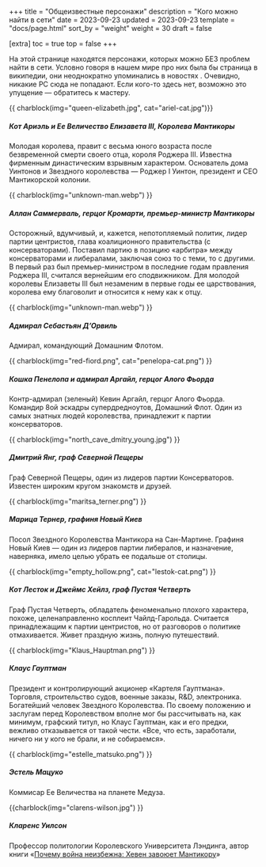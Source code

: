 +++
title = "Общеизвестные персонажи"
description = "Кого можно найти в сети"
date = 2023-09-23
updated = 2023-09-23
template = "docs/page.html"
sort_by = "weight"
weight = 30
draft = false

[extra]
toc = true
top = false
+++

На этой странице находятся персонажи, которых можно БЕЗ проблем найти в сети. Условно говоря в нашем мире про них была бы страница в википедии, они неоднократно упоминались в новостях . Очевидно, никакие PC сюда не попадают. Если кого-то здесь нет, возможно это упущение — обратитесь к мастеру. 
 

 {{ charblock(img="queen-elizabeth.jpg", cat="ariel-cat.jpg")}}
 ##### Кот Ариэль и Ее Величество Елизавета III, Королева Мантикоры
 Молодая королева, правит с весьма юного возраста после безвременной смерти своего отца, короля Роджера III. Известна фирменным династическим взрывным характером. Основатель дома Уинтонов и Звездного королевства — Роджер I Уинтон, президент и CEO Мантикорской колонии.

{{ charblock(img="unknown-man.webp") }}
##### Аллан Саммерваль, герцог Кромарти, премьер-министр Мантикоры
Осторожный, вдумчивый, и, кажется, непотопляемый политик, лидер партии центристов, глава коалиционного правительства (с консерваторами). Поставил партию в позицию «арбитра» между консерваторами и либералами, заключая союз то с теми, то с другими. В первый раз был премьер-министром в последние годам правления Роджера III, считался вернейшим его сподвижником. Для молодой королевы Елизаветы III был незаменим в первые годы ее царствования, королева ему благоволит и относится к нему как к отцу. 

{{ charblock(img="unknown-man.webp") }}
##### Адмирал Себастьян Д’Орвиль
Адмирал, командующий Домашним Флотом.

{{ charblock(img="red-fiord.png", cat="penelopa-cat.png") }}
##### Кошка Пенелопа и адмирал Аргайл, герцог Алого Фьорда
Контр-адмирал (зеленый) Кевин Аргайл, герцог Алого Фьорда. Командир 8ой эскадры супердредноутов, Домашний Флот. Один из самых знатных людей королевства, принадлежит к партии консерваторов.

{{ charblock(img="north_cave_dmitry_young.jpg") }}
##### Дмитрий Янг, граф Северной Пещеры
Граф Северной Пещеры, один из лидеров партии Консерваторов. Известен широким кругом знакомств и друзей.

{{ charblock(img="maritsa_terner.png") }}
##### Марица Тернер, графиня Новый Киев
Посол Звездного Королевства Мантикора на Сан-Мартине. Графиня Новый Киев — один из лидеров партии либералов, и назначение, наверняка, имело целью убрать ее подальше от столицы.

{{ charblock(img="empty_hollow.png", cat="lestok-cat.png") }}
##### Кот Лесток и Джеймс Хейлз, граф Пустая Четверть 
Граф Пустая Четверть, обладатель феноменально плохого характера, похоже, целенаправленно косплеит Чайлд-Гарольда. Считается принадлежащим к партии центристов, но от разговоров о политике отмахивается. Живет праздную жизнь, полную путешествий.

{{ charblock(img="Klaus_Hauptman.png") }}
##### Клаус Гауптман
Президент и контролирующий акционер «Картеля Гауптмана». Торговля, строительство судов, военные заказы, R&D, электроника. Богатейший человек Звездного Королевства. По своему положению и заслугам перед Королевством вполне мог бы рассчитывать на, как минимум, графский титул, но Клаус Гауптман, как и его предки, вежливо отказывается от такой чести. «Все, что есть, заработали, ничего ни у кого не брали, и не собираемся».

{{ charblock(img="estelle_matsuko.png") }}
##### Эстель Мацуко
Коммисар Ее Величества на планете Медуза.

{{charblock(img="clarens-wilson.jpg") }}
#####  Кларенс Уилсон
Профессор политологии Королевского Университета Лэндинга, автор книги «[Почему война неизбежна: Хевен завоюет Мантикору](@/docs/news/book.md)»

<br style="clear:both" >